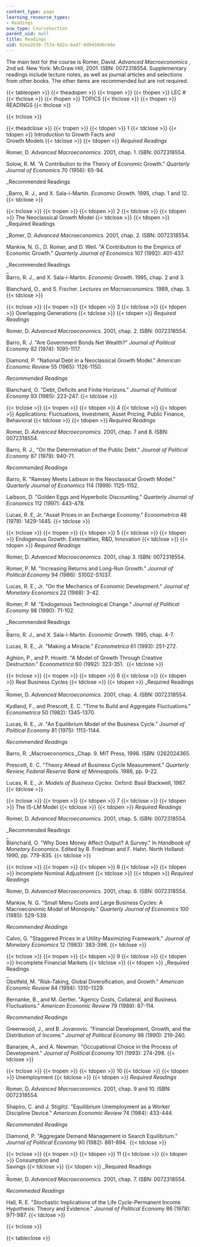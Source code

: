 ```yaml
---
content_type: page
learning_resource_types:
- Readings
ocw_type: CourseSection
parent_uid: null
title: Readings
uid: 62ea2630-757a-8d2a-6ad7-8d9450dbc66e
---
```


The main text for the course is Romer, David. _Advanced Macroeconomics_ , 2nd ed. New York: McGraw Hill, 2001. ISBN: 0072318554. Supplementary readings include lecture notes, as well as journal articles and selections from other books. The other items are recommended but are not required.

{{< tableopen >}}
{{< theadopen >}}
{{< tropen >}}
{{< thopen >}}
LEC #
{{< thclose >}}
{{< thopen >}}
TOPICS
{{< thclose >}}
{{< thopen >}}
READINGS
{{< thclose >}}

{{< trclose >}}

{{< theadclose >}}
{{< tropen >}}
{{< tdopen >}}
1
{{< tdclose >}}
{{< tdopen >}}
Introduction to Growth Facts and  
Growth Models
{{< tdclose >}}
{{< tdopen >}}
_Required Readings_  
  
Romer, D. _Advanced Macroeconomics._ 2001, chap. 1. ISBN: 0072318554.  
  
Solow, R. M. "A Contribution to the Theory of Economic Growth." _Quarterly Journal of Economics_ 70 (1956): 65-94.  
  
_Recommended Readings  
  
_Barro, R. J., and X. Sala-i-Martin. _Economic Growth._ 1995, chap. 1 and 12.
{{< tdclose >}}

{{< trclose >}}
{{< tropen >}}
{{< tdopen >}}
2
{{< tdclose >}}
{{< tdopen >}}
The Neoclassical Growth Model
{{< tdclose >}}
{{< tdopen >}}
_Required Readings  
  
_Romer, D. _Advanced Macroeconomics._ 2001, chap. 2. ISBN: 0072318554.  
  
Mankiw, N. G., D. Romer, and D. Weil. "A Contribution to the Empirics of Economic Growth." _Quarterly Journal of Economics_ 107 (1992): 401-437.  
  
_Recommended Readings  
_  
Barro, R. J., and X. Sala-i-Martin. _Economic Growth._ 1995, chap. 2 and 3.  
  
Blanchard, O., and S. Fischer. _Lectures on Macroeconomics._ 1989, chap. 3.
{{< tdclose >}}

{{< trclose >}}
{{< tropen >}}
{{< tdopen >}}
3
{{< tdclose >}}
{{< tdopen >}}
Overlapping Generations
{{< tdclose >}}
{{< tdopen >}}
_Required Readings_  
  
Romer, D. _Advanced Macroeconomics._ 2001, chap. 2. ISBN: 0072318554.  
  
Barro, R. J. "Are Government Bonds Net Wealth?" _Journal of Political Economy_ 82 (1974): 1095-1117.  
  
Diamond, P. "National Debt in a Neoclassical Growth Model." _American Economic Review_ 55 (1965): 1126-1150.  
  
_Recommended Readings_  
  
Blanchard, O. "Debt, Deficits and Finite Horizons." _Journal of Political Economy_ 93 (1985): 223-247.
{{< tdclose >}}

{{< trclose >}}
{{< tropen >}}
{{< tdopen >}}
4
{{< tdclose >}}
{{< tdopen >}}
Applications: Fluctuations, Investment, Asset Pricing, Public Finance, Behavioral
{{< tdclose >}}
{{< tdopen >}}
_Required Readings_  
  
Romer, D. _Advanced Macroeconomics._ 2001, chap. 7 and 8. ISBN: 0072318554.  
  
Barro, R. J., "On the Determination of the Public Debt." _Journal of Political Economy_ 87 (1979): 940-71.  
  
_Recommended Readings_  
  
Barro, R. "Ramsey Meets Laibson in the Neoclassical Growth Model." _Quarterly Journal of Economics_ 114 (1999): 1125-1152.  
  
Laibson, D. "Golden Eggs and Hyperbolic Discounting." _Quarterly Journal of Economics_ 112 (1997): 443-478.  
  
Lucas, R. E, Jr. "Asset Prices in an Exchange Economy." _Econometrica_ 46 (1978): 1429-1445.
{{< tdclose >}}

{{< trclose >}}
{{< tropen >}}
{{< tdopen >}}
5
{{< tdclose >}}
{{< tdopen >}}
Endogenous Growth: Externalities, R&D, Innovation
{{< tdclose >}}
{{< tdopen >}}
_Required Readings_  
  
Romer, D. _Advanced Macroeconomics._ 2001, chap 3. ISBN: 0072318554.  
  
Romer, P. M. "Increasing Returns and Long-Run Growth." _Journal of Political Economy_ 94 (1986): S1002-S1037.  
  
Lucas, R. E., Jr. "On the Mechanics of Economic Development." _Journal of Monetary Economics_ 22 (1988): 3-42.  
  
Romer, P. M. "Endogenous Technological Change." _Journal of Political Economy_ 98 (1990): 71-102.  
  
_Recommended Readings  
_  
Barro, R. J., and X. Sala-i-Martin. _Economic Growth._ 1995, chap. 4-7.  
  
Lucas, R. E., Jr. "Making a Miracle." _Econometrica_ 61 (1993): 251-272.  
  
Aghion, P., and P. Howitt. "A Model of Growth Through Creative Destruction." _Econometrica_ 60 (1992): 323-351. 
{{< tdclose >}}

{{< trclose >}}
{{< tropen >}}
{{< tdopen >}}
6
{{< tdclose >}}
{{< tdopen >}}
Real Business Cycles
{{< tdclose >}}
{{< tdopen >}}
_Required Readings  
_  
Romer, D. _Advanced Macroeconomics._ 2001, chap. 4. ISBN: 0072318554.  
  
Kydland, F., and Prescott, E. C. "Time to Build and Aggregate Fluctuations." _Econometrica_ 50 (1982): 1345-1370.  
  
Lucas, R. E., Jr. "An Equilibrium Model of the Business Cycle." _Journal of Political Economy_ 81 (1975): 1113-1144.  
  
_Recommended Readings_  
  
Barro, R. _Macroeconomics._Chap. 9. MIT Press, 1998. ISBN: 0262024365.  
  
Prescott, E. C. "Theory Ahead of Business Cycle Measurement." _Quarterly Review, Federal Reserve Bank of Minneapolis._ 1986, pp. 9-22.  
  
Lucas, R. E., Jr. _Models of Business Cycles._ Oxford: Basil Blackwell, 1987.
{{< tdclose >}}

{{< trclose >}}
{{< tropen >}}
{{< tdopen >}}
7
{{< tdclose >}}
{{< tdopen >}}
The IS-LM Model
{{< tdclose >}}
{{< tdopen >}}
_Required Readings_  
  
Romer, D. _Advanced Macroeconomics._ 2001, chap. 5. ISBN: 0072318554.  
  
_Recommended Readings  
_  
Blanchard, O. "Why Does Money Affect Output? A Survey." In _Handbook of Monetary Economics._ Edited by B. Friedman and F. Hahn. North Holland: 1990, pp. 779-835.
{{< tdclose >}}

{{< trclose >}}
{{< tropen >}}
{{< tdopen >}}
8
{{< tdclose >}}
{{< tdopen >}}
Incomplete Nominal Adjustment
{{< tdclose >}}
{{< tdopen >}}
_Required Readings_  
  
Romer, D. _Advanced Macroeconomics._ 2001, chap. 6. ISBN: 0072318554.  
  
Mankiw, N. G. "Small Menu Costs and Large Business Cycles: A Macroeconomic Model of Monopoly." _Quarterly Journal of Economics_ 100 (1985): 529-539.  
  
_Recommended Readings_  
  
Calvo, G. "Staggered Prices in a Utility-Maximizing Framework." _Journal of Monetary Economics_ 12 (1983): 383-398.
{{< tdclose >}}

{{< trclose >}}
{{< tropen >}}
{{< tdopen >}}
9
{{< tdclose >}}
{{< tdopen >}}
Incomplete Financial Markets
{{< tdclose >}}
{{< tdopen >}}
_Required Readings  
_  
Obstfeld, M. "Risk-Taking, Global Diversification, and Growth." _American Economic Review_ 84 (1994): 1310-1329.  
  
Bernanke, B., and M. Gertler. "Agency Costs, Collateral, and Business Fluctuations." _American Economic Review_ 79 (1989): 87-114.  
  
_Recommended Readings_  
  
Greenwood, J., and B. Jovanovic. "Financial Development, Growth, and the Distribution of Income." _Journal of Political Economy_ 98 (1990): 219-240.  
  
Banarjee, A., and A. Newman. "Occupational Choice in the Process of Development." _Journal of Political Economy_ 101 (1993): 274-298.
{{< tdclose >}}

{{< trclose >}}
{{< tropen >}}
{{< tdopen >}}
10
{{< tdclose >}}
{{< tdopen >}}
Unemployment
{{< tdclose >}}
{{< tdopen >}}
_Required Readings_  
  
Romer, D. _Advanced Macroeconomics._ 2001, chap. 9 and 10. ISBN: 0072318554.  
  
Shapiro, C. and J. Stiglitz. "Equilibrium Unemployment as a Worker Discipline Device." _American Economic Review_ 74 (1984): 433-444.  
  
_Recommended Readings_  
  
Diamond, P. "Aggregate Demand Management in Search Equilibrium." _Journal of Political Economy_ 90 (1982): 881-894. 
{{< tdclose >}}

{{< trclose >}}
{{< tropen >}}
{{< tdopen >}}
11
{{< tdclose >}}
{{< tdopen >}}
Consumption and  
Savings
{{< tdclose >}}
{{< tdopen >}}
_Required Readings  
_  
Romer, D. _Advanced Macroeconomics._ 2001, chap. 7. ISBN: 0072318554.  
  
_Recommeded Readings_  
  
Hall, R. E. "Stochastic Implications of the Life Cycle-Permanent Income Hypothesis: Theory and Evidence." _Journal of Political Economy_ 86 (1978): 971-987.
{{< tdclose >}}

{{< trclose >}}

{{< tableclose >}}